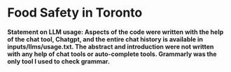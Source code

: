 # Food Safety in Toronto

**Statement on LLM usage: Aspects of the code were written with the help of the chat tool, Chatgpt, and the entire chat history is available in inputs/llms/usage.txt. The abstract and introduction were not written with any help of chat tools or auto-complete tools. Grammarly was the only tool I used to check grammar.**


